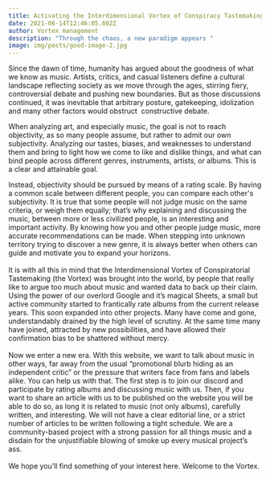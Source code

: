 ```yaml
---
title: Activating the Interdimensional Vortex of Conspiracy Tastemaking
date: 2021-06-14T12:46:05.602Z
author: Vortex management
description: "Through the chaos, a new paradigm appears "
image: img/posts/good-image-2.jpg
---
```


Since the dawn of time, humanity has argued about the goodness of what we know as music. Artists, critics, and casual listeners define a cultural landscape reflecting society as we move through the ages, stirring fiery, controversial debate and pushing new boundaries. But as those discussions continued, it was inevitable that arbitrary posture, gatekeeping, idolization and many other factors would obstruct  constructive debate.<!--more-->

When analyzing art, and especially music, the goal is not to reach objectivity, as so many people assume, but rather to admit our own subjectivity. Analyzing our tastes, biases, and weaknesses to understand them and bring to light how we come to like and dislike things, and what can bind people across different genres, instruments, artists, or albums. This is a clear and attainable goal. 

Instead, objectivity should be pursued by means of a rating scale. By having a common scale between different people, you can compare each other's subjectivity. It is true that some people will not judge music on the same criteria, or weigh them equally; that’s why explaining and discussing the music, between more or less civilized people, is an interesting and important activity. By knowing how you and other people judge music, more accurate recommendations can be made. When stepping into unknown territory trying to discover a new genre, it is always better when others can guide and motivate you to expand your horizons.\
\
It is with all this in mind that the Interdimensional Vortex of Conspiratorial Tastemaking (the Vortex) was brought into the world, by people that really like to argue too much about music and wanted data to back up their claim. Using the power of our overlord Google and it’s magical Sheets, a small but active community started to frantically rate albums from the current release years. This soon expanded into other projects. Many have come and gone, understandably drained by the high level of scrutiny. At the same time many have joined, attracted by new possibilities, and have allowed their confirmation bias to be shattered without mercy.\
\
Now we enter a new era. With this website, we want to talk about music in other ways, far away from the usual “promotional blurb hiding as an independent critic” or the pressure that writers face from fans and labels alike. You can help us with that. The first step is to join our discord and participate by rating albums and discussing music with us. Then, if you want to share an article with us to be published on the website you will be able to do so, as long it is related to music (not only albums), carefully written, and interesting. We will not have a clear editorial line, or a strict number of articles to be written following a tight schedule. We are a community-based project with a strong passion for all things music and a disdain for the unjustifiable blowing of smoke up every musical project’s ass.\
\
We hope you’ll find something of your interest here. Welcome to the Vortex.